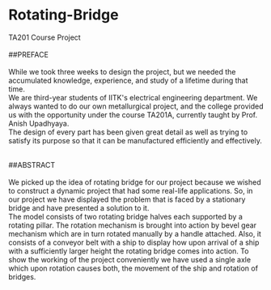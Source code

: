 # Rotating-Bridge
TA201 Course Project </br></br>
##PREFACE</br></br>
While we took three weeks to design the project, but we needed the accumulated knowledge, experience, and study of a lifetime during that time.</br>
We are third-year students of IITK's electrical engineering department. We always wanted to do our own metallurgical project, and the college provided us with the opportunity under the course TA201A, currently taught by Prof. Anish Upadhyaya.</br>
The design of every part has been given great detail as well as trying to satisfy its purpose so that it can be manufactured efficiently and effectively.</br></br>

##ABSTRACT</br></br>
We picked up the idea of rotating bridge for our project because we wished to construct a dynamic project that had some real-life applications. So, in our project we have displayed the problem that is faced by a stationary bridge and have presented a solution to it.</br>
The model consists of two rotating bridge halves each supported by a rotating pillar. The rotation mechanism is brought into action by bevel gear mechanism which are in turn rotated manually by a handle attached. Also, it consists of a conveyor belt with a ship to display how upon arrival of a ship with a sufficiently larger height the rotating bridge comes into action. To show the working of the project conveniently we have used a single axle which upon rotation causes both, the movement of the ship and rotation of bridges.</br></br>
